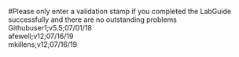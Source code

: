 #Please only enter a validation stamp if you completed the LabGuide successfully and there are no outstanding problems
Githubuser1;v5.5;07/01/18<br/>
afewell;v12;07/16/19<br/>
mkillens;v12;07/16/19<br/>
